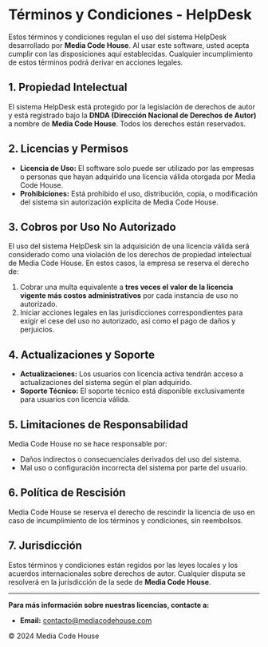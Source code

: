 # Términos y Condiciones - HelpDesk 

Estos términos y condiciones regulan el uso del sistema HelpDesk desarrollado por **Media Code House**. Al usar este software, usted acepta cumplir con las disposiciones aquí establecidas. Cualquier incumplimiento de estos términos podrá derivar en acciones legales.

## 1. Propiedad Intelectual
El sistema HelpDesk está protegido por la legislación de derechos de autor y está registrado bajo la **DNDA (Dirección Nacional de Derechos de Autor)** a nombre de **Media Code House**. Todos los derechos están reservados.

## 2. Licencias y Permisos
- **Licencia de Uso:** El software solo puede ser utilizado por las empresas o personas que hayan adquirido una licencia válida otorgada por Media Code House.
- **Prohibiciones:** Está prohibido el uso, distribución, copia, o modificación del sistema sin autorización explícita de Media Code House.

## 3. Cobros por Uso No Autorizado
El uso del sistema HelpDesk sin la adquisición de una licencia válida será considerado como una violación de los derechos de propiedad intelectual de Media Code House. En estos casos, la empresa se reserva el derecho de:

1. Cobrar una multa equivalente a **tres veces el valor de la licencia vigente más costos administrativos** por cada instancia de uso no autorizado.
2. Iniciar acciones legales en las jurisdicciones correspondientes para exigir el cese del uso no autorizado, así como el pago de daños y perjuicios.

## 4. Actualizaciones y Soporte
- **Actualizaciones:** Los usuarios con licencia activa tendrán acceso a actualizaciones del sistema según el plan adquirido.
- **Soporte Técnico:** El soporte técnico está disponible exclusivamente para usuarios con licencia válida.

## 5. Limitaciones de Responsabilidad
Media Code House no se hace responsable por:
- Daños indirectos o consecuenciales derivados del uso del sistema.
- Mal uso o configuración incorrecta del sistema por parte del usuario.

## 6. Política de Rescisión
Media Code House se reserva el derecho de rescindir la licencia de uso en caso de incumplimiento de los términos y condiciones, sin reembolsos.

## 7. Jurisdicción
Estos términos y condiciones están regidos por las leyes locales y los acuerdos internacionales sobre derechos de autor. Cualquier disputa se resolverá en la jurisdicción de la sede de **Media Code House**.

---

**Para más información sobre nuestras licencias, contacte a:**
- **Email:** contacto@mediacodehouse.com

© 2024 Media Code House
